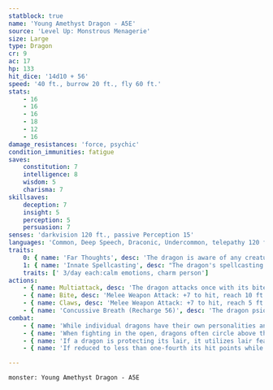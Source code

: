 ```yaml
---
statblock: true
name: 'Young Amethyst Dragon - A5E'
source: 'Level Up: Monstrous Menagerie'
size: Large
type: Dragon
cr: 9
ac: 17
hp: 133
hit_dice: '14d10 + 56'
speed: '40 ft., burrow 20 ft., fly 60 ft.'
stats:
    - 16
    - 16
    - 16
    - 18
    - 12
    - 16
damage_resistances: 'force, psychic'
condition_immunities: fatigue
saves:
    constitution: 7
    intelligence: 8
    wisdom: 5
    charisma: 7
skillsaves:
    deception: 7
    insight: 5
    perception: 5
    persuasion: 7
senses: 'darkvision 120 ft., passive Perception 15'
languages: 'Common, Deep Speech, Draconic, Undercommon, telepathy 120 ft.'
traits:
    0: { name: 'Far Thoughts', desc: 'The dragon is aware of any creature that uses a psionic ability or communicates telepathically within 100 miles of it. As an action, the dragon can psionically observe a creature, object, or location it is familiar with within 100 miles. While observing a subject in this way, the dragon can see, hear, and communicate telepathically, but it is blind and deaf in regard to its physical senses and does not require food or water. The dragon can psionically observe a subject indefinitely and can end this effect and return to its own senses as an action.' }
    1: { name: 'Innate Spellcasting', desc: "The dragon's spellcasting ability is Charisma (save DC 19). It can innately cast the following spells, requiring no material components." }
    traits: [' 3/day each:calm emotions, charm person']
actions:
    - { name: Multiattack, desc: 'The dragon attacks once with its bite and twice with its claws.' }
    - { name: Bite, desc: 'Melee Weapon Attack: +7 to hit, reach 10 ft., one target. Hit: 19 (3d10 + 3) piercing damage plus 4 (1d8) force damage.' }
    - { name: Claws, desc: 'Melee Weapon Attack: +7 to hit, reach 5 ft., one target. Hit: 12 (2d8 + 3) slashing damage.' }
    - { name: 'Concussive Breath (Recharge 56)', desc: 'The dragon psionically unleashes telekinetic energy in a 30-foot cone. Each creature in that area makes a DC 15 Constitution saving throw, taking 44 (8d10) force damage on a failed save or half damage on a success.' }
combat:
    - { name: 'While individual dragons have their own personalities and tactics, most rely heavily on their breath weapons', desc: 'They use them whenever they can, preferably from maximum distance and while flying above their enemies.' }
    - { name: 'When fighting in the open, dragons often circle above their enemies as they wait for their breath weapons to recharge', desc: "They only close to melee if their enemies deal significant damage with ranged attacks, or if they can savage an enemy cut off from its allies. Once bloodied, dragons become more aggressive, attacking with bite and claws when their breath weapons aren't available." }
    - { name: 'If a dragon is protecting its lair, it utilizes lair features, traps, allies, and architecture such as escape tunnels to keep up a hit-and-run fight, reappearing only when it has a fully-recharged breath weapon', desc: 'If the dragon is forced into melee combat, it uses its bite and claws against a single foe. If it has legendary actions like Roar and Wing Attack, it uses them to disperse its other enemies.' }
    - { name: 'If reduced to less than one-fourth its hit points while fighting in the open, a dragon flies away', desc: 'However, it fights to the death to defend its lair, unless it can regain the upper hand through tricks or bargains.' }

---
```

```statblock
monster: Young Amethyst Dragon - A5E
```

